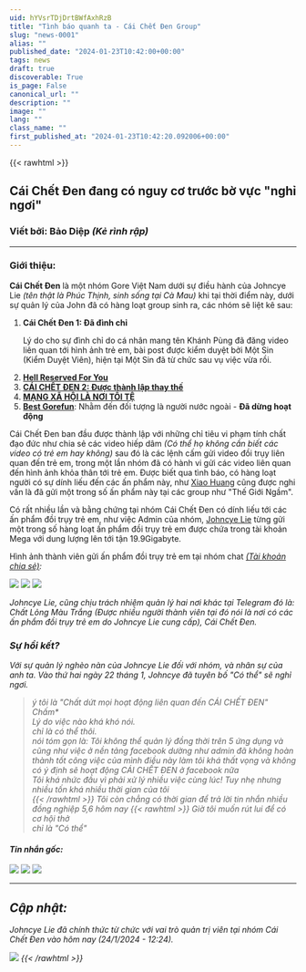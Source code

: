 ```yaml
---
uid: hYVsrTDjDrtBWfAxhRzB
title: "Tình báo quanh ta - Cái Chết Đen Group"
slug: "news-0001"
alias: ""
published_date: "2024-01-23T10:42:00+00:00"
tags: news
draft: true
discoverable: True
is_page: False
canonical_url: ""
description: ""
image: ""
lang: ""
class_name: ""
first_published_at: "2024-01-23T10:42:20.092006+00:00"
---
```

{{< rawhtml >}}
<h2> Cái Chết Đen đang có nguy cơ trước bờ vực "nghỉ ngơi"</h2>
<h3><b>Viết bởi</b>: Bảo Diệp <i>(Kẻ rình rập)</i></h3>
<hr>
<h3>Giới thiệu:</h3>
<p><b>Cái Chết Đen</b> là một nhóm Gore Việt Nam dưới sự điều hành của Johncye Lie <i>(tên thật là Phúc Thịnh, sinh sống tại Cà Mau)</i> khi tại thời điểm này, dưới sự quản lý của John đã có hàng loạt group sinh ra, các nhóm sẽ liệt kê sau:</p> 
<ol>
<li><b>Cái Chết Đen 1: Đã đình chỉ</b></li>
<p>Lý do cho sự đình chỉ do cá nhân mang tên Khánh Pùng đã đăng video liên quan tới hình ảnh trẻ em, bài post được kiểm duyệt bởi Một Sin (Kiểm Duyệt Viên), hiện tại Một Sin đã từ chức sau vụ việc vừa rồi.</p>
<li><b><a href="https://www.facebook.com/groups/185849957919132/">Hell Reserved For You</a></b></li>
<li><b><a href="https://www.facebook.com/groups/1121749615660910/">CÁI CHẾT ĐEN 2: Được thành lập thay thế</a></b></li>
<li><b><a href="https://www.facebook.com/groups/mangxahoilanoitoite/">MẠNG XÃ HỘI LÀ NƠI TỒI TỆ </a></b></li>
<li><b><a href="https://www.facebook.com/groups/800198811800513">Best Gorefun</a></b>: Nhằm đến đối tượng là người nước ngoài - <b>Đã dừng hoạt động</b></li>
</ol>
<p>Cái Chết Đen ban đầu được thành lập với những chỉ tiêu vi phạm tính chất đạo đức như chia sẻ các video hiếp dâm <i>(Có thể họ không cần biết các video có trẻ em hay không)</i> sau đó là các lệnh cấm gửi video đồi trụy liên quan đến trẻ em, trong một lần nhóm đã có hành vi gửi các video liên quan đến hình ảnh khỏa thân tới trẻ em. Được biết qua tình báo, có hàng loạt người có sự dính liếu đến các ấn phẩm này, như <a href="https://www.facebook.com/profile.php?id=100093471469803">Xiao Huang</a> cũng được nghi vấn là đã gửi một trong số ấn phẩm này tại các group như "Thế Giới Ngầm".</p>
<p>Có rất nhiều lần và bằng chứng tại nhóm Cái Chết Đen có dính liếu tới các ấn phẩm đồi trụy trẻ em, như việc Admin của nhóm, <a href="https://www.facebook.com/johncyelie">Johncye Lie</a> từng gửi một trong số hàng loạt ấn phẩm đồi trụy trẻ em được chứa trong tài khoản Mega với dung lượng lên tới tận 19.9Gigabyte.</p>
<p>Hình ảnh thành viên gửi ấn phẩm đồi trụy trẻ em tại nhóm chat <i><a href="https://www.facebook.com/profile.php?id=100072551832741">(Tài khoản chia sẻ)</a>:</p>
<img src="https://pomf2.lain.la/f/s4pd0ttr.png">
<img src="https://pomf2.lain.la/f/23umz32n.png">
<img src="https://pomf2.lain.la/f/4bllnjx4.png">
<p>Johncye Lie, cũng chịu trách nhiệm quản lý hai nơi khác tại Telegram đó là: Chất Lỏng Màu Trắng <i>(Được nhiều người thành viên tại đó nói là nơi có các ấn phẩm đồi trụy trẻ em do Johncye Lie cung cấp)</i>, Cái Chết Đen.
<h3>Sự hồi kết?</h3>
<p>Với sự quản lý nghèo nàn của Johncye Lie đối với nhóm, và nhân sự của anh ta. Vào thứ hai ngày 22 tháng 1, Johncye đã tuyên bố <i>"Có thể" sẽ nghỉ ngơi.</i></p>
<Blockquote>
ý tôi là "Chất dứt mọi hoạt động liên quan đến CÁI CHẾT ĐEN"<br>
Chấm*<br>
Lý do việc nào khá khó nói.<br>
chỉ là có thể thôi.<br>
nói tóm gọn là: Tôi không thể quản lý đồng thời trên 5 ứng dụng và cũng như việc ở nền tảng facebook dường như admin đã không hoàn thành tốt công việc của mình điều này làm tôi khá thất vọng và không có ý định sẽ hoạt động CÁI CHẾT ĐEN ở facebook nữa<br>
Tôi khá nhức đầu vì phải xử lý nhiều việc cùng lúc! Tuy nhẹ nhưng nhiều tốn khá nhiều thời gian của tôi<br>
{{< /rawhtml >}}
Tôi còn chẳng có thời gian để trả lời tin nhắn nhiều đồng nghiệp 5,6 hôm nay
{{< rawhtml >}}
Giờ tôi muốn rút lui để có cơ hội thở<br>
chỉ là "Có thể"<br>
</Blockquote>
<h4>Tin nhắn gốc:</h4>
<img src="https://pomf2.lain.la/f/z8a7fboe.png">
<img src="https://pomf2.lain.la/f/y76y8a7o.png">
<img src="https://pomf2.lain.la/f/su60ciy6.png">
<hr>
<h2> Cập nhật:</h2>
<p>Johncye Lie đã chính thức từ chức với vai trò quản trị viên tại nhóm Cái Chết Đen vào hôm nay (24/1/2024 - 12:24).</p>
<img src="https://pomf2.lain.la/f/d4n8elz1.png">
{{< /rawhtml >}}
